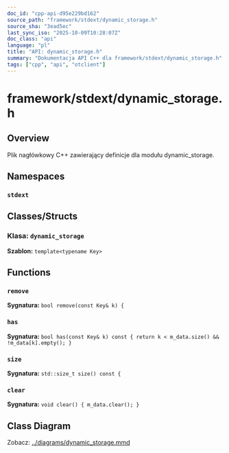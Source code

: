 ```yaml
---
doc_id: "cpp-api-d95e229bd162"
source_path: "framework/stdext/dynamic_storage.h"
source_sha: "3ead5ec"
last_sync_iso: "2025-10-09T10:28:07Z"
doc_class: "api"
language: "pl"
title: "API: dynamic_storage.h"
summary: "Dokumentacja API C++ dla framework/stdext/dynamic_storage.h"
tags: ["cpp", "api", "otclient"]
---
```


# framework/stdext/dynamic_storage.h

## Overview

Plik nagłówkowy C++ zawierający definicje dla modułu dynamic_storage.

## Namespaces

### `stdext`

## Classes/Structs

### Klasa: `dynamic_storage`

**Szablon:** `template<typename Key>`

## Functions

### `remove`

**Sygnatura:** `bool remove(const Key& k) {`

### `has`

**Sygnatura:** `bool has(const Key& k) const { return k < m_data.size() && !m_data[k].empty(); }`

### `size`

**Sygnatura:** `std::size_t size() const {`

### `clear`

**Sygnatura:** `void clear() { m_data.clear(); }`

## Class Diagram

Zobacz: [../diagrams/dynamic_storage.mmd](../diagrams/dynamic_storage.mmd)
